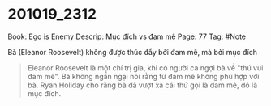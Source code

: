 # 201019_2312

Book: Ego is Enemy
Descrip: Mục đích vs đam mê
Page: 77
Tag: #Note

Bà (Eleanor Roosevelt) không được thúc đẩy bởi đam mê, mà bởi mục đích

> Eleanor Roosevelt là một chí trị gia, khi có người ca ngợi bà về "thú vui đam mê". Bà không ngần ngại nói rằng từ đam mê không phù hợp với bà. Ryan Holiday cho rằng bà đã vượt xa cái thứ gọi là đam mê, đó là mục đích.